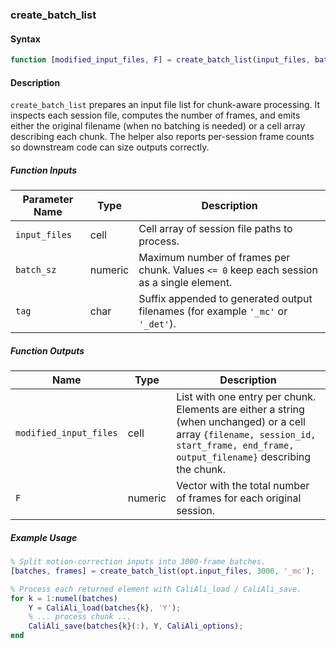 
### create_batch_list

#### Syntax
```matlab
function [modified_input_files, F] = create_batch_list(input_files, batch_sz, tag)
```

#### Description
`create_batch_list` prepares an input file list for chunk-aware processing. It inspects each session file, computes the number of frames, and emits either the original filename (when no batching is needed) or a cell array describing each chunk. The helper also reports per-session frame counts so downstream code can size outputs correctly.

##### Function Inputs
| Parameter Name | Type    | Description |
|----------------|---------|-------------|
| `input_files`  | cell    | Cell array of session file paths to process. |
| `batch_sz`     | numeric | Maximum number of frames per chunk. Values `<= 0` keep each session as a single element. |
| `tag`          | char    | Suffix appended to generated output filenames (for example `'_mc'` or `'_det'`). |

##### Function Outputs
| Name | Type | Description |
|------|------|-------------|
| `modified_input_files` | cell | List with one entry per chunk. Elements are either a string (when unchanged) or a cell array `{filename, session_id, start_frame, end_frame, output_filename}` describing the chunk. |
| `F` | numeric | Vector with the total number of frames for each original session. |

##### Example Usage
```matlab
% Split motion-correction inputs into 3000-frame batches.
[batches, frames] = create_batch_list(opt.input_files, 3000, '_mc');

% Process each returned element with CaliAli_load / CaliAli_save.
for k = 1:numel(batches)
    Y = CaliAli_load(batches{k}, 'Y');
    % ... process chunk ...
    CaliAli_save(batches{k}(:), Y, CaliAli_options);
end
```
